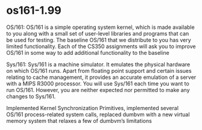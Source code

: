 # os161-1.99

OS/161: OS/161 is a simple operating system kernel, which is made available to you along with a small set
of user-level libraries and programs that can be used for testing. The baseline OS/161 that we distribute
to you has very limited functionality. Each of the CS350 assignments will ask you to improve OS/161
in some way to add additional functionality to the baseline

Sys/161: Sys/161 is a machine simulator. It emulates the physical hardware on which OS/161 runs. Apart
from floating point support and certain issues relating to cache management, it provides an accurate
emulation of a server with a MIPS R3000 processor. You will use Sys/161 each time you want to run
OS/161. However, you are neither expected nor permitted to make any changes to Sys/161.

Implemented Kernel Synchronization Primitives, implemented several OS/161 process-related system calls, replaced dumbvm with
a new virtual memory system that relaxes a few of dumbvm’s limitations
